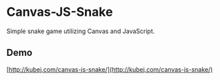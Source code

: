 # Canvas-JS-Snake

Simple snake game utilizing Canvas and JavaScript.

## Demo
[http://kubej.com/canvas-js-snake/](http://kubej.com/canvas-js-snake/)
